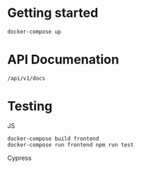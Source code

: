 # Getting started

```
docker-compose up
```

# API Documenation

```
/api/v1/docs
```

# Testing

JS

```
docker-compose build frontend
docker-compose run frontend npm run test
```

Cypress

```

```
